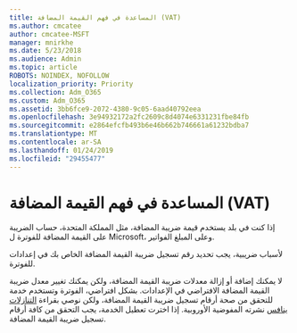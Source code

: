 ```yaml
---
title: المساعدة في فهم القيمة المضافة (VAT)
ms.author: cmcatee
author: cmcatee-MSFT
manager: mnirkhe
ms.date: 5/23/2018
ms.audience: Admin
ms.topic: article
ROBOTS: NOINDEX, NOFOLLOW
localization_priority: Priority
ms.collection: Adm_O365
ms.custom: Adm_O365
ms.assetid: 3bb6fce9-2072-4380-9c05-6aad40792eea
ms.openlocfilehash: 3e94932172a2fc2609c8d4074e6331231fbe84fb
ms.sourcegitcommit: e2864efcfb493b6e46b662b746661a61232bdba7
ms.translationtype: MT
ms.contentlocale: ar-SA
ms.lasthandoff: 01/24/2019
ms.locfileid: "29455477"
---
```

# <a name="help-understanding-value-added-tax-vat"></a>المساعدة في فهم القيمة المضافة (VAT)

إذا كنت في بلد يستخدم قيمة ضريبة المضافة، مثل المملكة المتحدة، حساب الضريبة على القيمة المضافة للفوترة ل Microsoft، وعلى المبلغ الفواتير.
  
لأسباب ضريبية، يجب تحديد رقم تسجيل ضريبة القيمة المضافة الخاص بك في إعدادات للفوترة.
  
لا يمكنك إضافة أو إزالة معدلات ضريبة القيمة المضافة، ولكن يمكنك تغيير معدل ضريبة القيمة المضافة الافتراضي في الإعدادات. بشكل افتراضي، الفوترة وتستخدم خدمة للتحقق من صحة أرقام تسجيل ضريبة القيمة المضافة، ولكن نوصي بقراءة [التنازلات ينافس](https://go.microsoft.com/fwlink/?LinkID=841741) نشرته المفوضية الأوروبية. إذا اخترت تعطيل الخدمة، يجب التحقق من كافة أرقام تسجيل ضريبة القيمة المضافة. 
  

